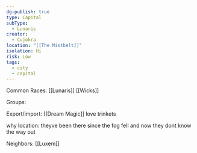 ```yaml
---
dg-publish: true
type: Capital
subType:
  - Lunaris
creator:
  - Cujokra
location: "[[The Mistbelt]]"
isolation: Hi
risk: Low
tags:
  - city
  - capital
---
```

Common Races: [[Lunaris]] [[Wicks]]

Groups:

Export/import: [[Dream Magic]] love trinkets

why location: theyve been there since the fog fell and now they dont know the way out

Neighbors: [[Luxem]]
